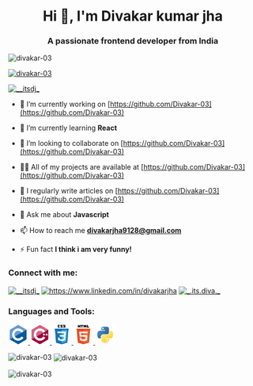 <h1 align="center">Hi 👋, I'm Divakar kumar jha</h1>
<h3 align="center">A passionate frontend developer from India</h3>

<p align="left"> <img src="https://komarev.com/ghpvc/?username=divakar-03&label=Profile%20views&color=0e75b6&style=flat" alt="divakar-03" /> </p>

<p align="left"> <a href="https://github.com/ryo-ma/github-profile-trophy"><img src="https://github-profile-trophy.vercel.app/?username=divakar-03" alt="divakar-03" /></a> </p>

<p align="left"> <a href="https://twitter.com/__itsdj_" target="blank"><img src="https://img.shields.io/twitter/follow/__itsdj_?logo=twitter&style=for-the-badge" alt="__itsdj_" /></a> </p>

- 🔭 I’m currently working on [https://github.com/Divakar-03](https://github.com/Divakar-03)

- 🌱 I’m currently learning **React**

- 👯 I’m looking to collaborate on [https://github.com/Divakar-03](https://github.com/Divakar-03)

- 👨‍💻 All of my projects are available at [https://github.com/Divakar-03](https://github.com/Divakar-03)

- 📝 I regularly write articles on [https://github.com/Divakar-03](https://github.com/Divakar-03)

- 💬 Ask me about **Javascript**

- 📫 How to reach me **divakarjha9128@gmail.com**

- ⚡ Fun fact **I think i am very funny!**

<h3 align="left">Connect with me:</h3>
<p align="left">
<a href="https://twitter.com/__itsdj_" target="blank"><img align="center" src="https://raw.githubusercontent.com/rahuldkjain/github-profile-readme-generator/master/src/images/icons/Social/twitter.svg" alt="__itsdj_" height="30" width="40" /></a>
<a href="https://linkedin.com/in/https://www.linkedin.com/in/divakarjha" target="blank"><img align="center" src="https://raw.githubusercontent.com/rahuldkjain/github-profile-readme-generator/master/src/images/icons/Social/linked-in-alt.svg" alt="https://www.linkedin.com/in/divakarjha" height="30" width="40" /></a>
<a href="https://instagram.com/_.its.diva._" target="blank"><img align="center" src="https://raw.githubusercontent.com/rahuldkjain/github-profile-readme-generator/master/src/images/icons/Social/instagram.svg" alt="_.its.diva._" height="30" width="40" /></a>
</p>

<h3 align="left">Languages and Tools:</h3>
<p align="left"> <a href="https://www.cprogramming.com/" target="_blank" rel="noreferrer"> <img src="https://raw.githubusercontent.com/devicons/devicon/master/icons/c/c-original.svg" alt="c" width="40" height="40"/> </a> <a href="https://www.w3schools.com/cpp/" target="_blank" rel="noreferrer"> <img src="https://raw.githubusercontent.com/devicons/devicon/master/icons/cplusplus/cplusplus-original.svg" alt="cplusplus" width="40" height="40"/> </a> <a href="https://www.w3schools.com/css/" target="_blank" rel="noreferrer"> <img src="https://raw.githubusercontent.com/devicons/devicon/master/icons/css3/css3-original-wordmark.svg" alt="css3" width="40" height="40"/> </a> <a href="https://www.w3.org/html/" target="_blank" rel="noreferrer"> <img src="https://raw.githubusercontent.com/devicons/devicon/master/icons/html5/html5-original-wordmark.svg" alt="html5" width="40" height="40"/> </a> <a href="https://www.python.org" target="_blank" rel="noreferrer"> <img src="https://raw.githubusercontent.com/devicons/devicon/master/icons/python/python-original.svg" alt="python" width="40" height="40"/> </a> </p>

<p><img align="left" src="https://github-readme-stats.vercel.app/api/top-langs?username=divakar-03&show_icons=true&locale=en&layout=compact" alt="divakar-03" /></p>

<p>&nbsp;<img align="center" src="https://github-readme-stats.vercel.app/api?username=divakar-03&show_icons=true&locale=en" alt="divakar-03" /></p>

<p><img align="center" src="https://github-readme-streak-stats.herokuapp.com/?user=divakar-03&" alt="divakar-03" /></p>
